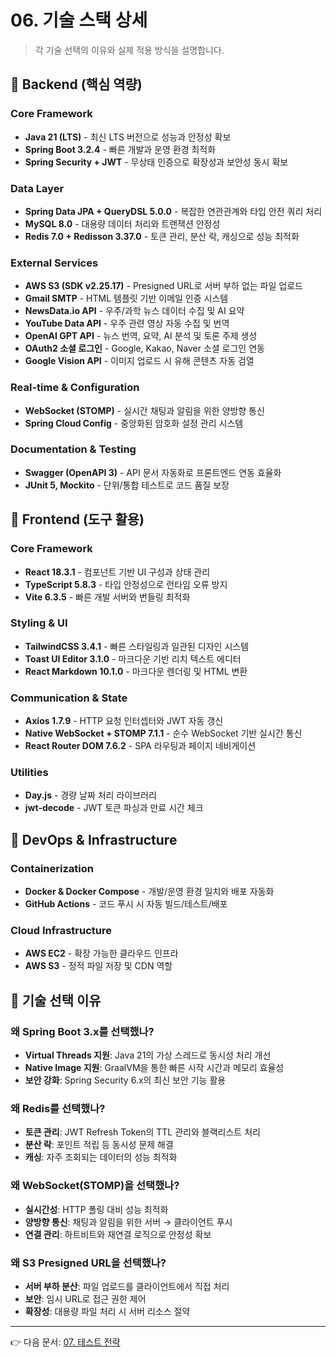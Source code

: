 # 06. 기술 스택 상세

> 각 기술 선택의 이유와 실제 적용 방식을 설명합니다.

## 🎯 Backend (핵심 역량)

### Core Framework
- **Java 21 (LTS)** - 최신 LTS 버전으로 성능과 안정성 확보
- **Spring Boot 3.2.4** - 빠른 개발과 운영 환경 최적화
- **Spring Security + JWT** - 무상태 인증으로 확장성과 보안성 동시 확보

### Data Layer
- **Spring Data JPA + QueryDSL 5.0.0** - 복잡한 연관관계와 타입 안전 쿼리 처리
- **MySQL 8.0** - 대용량 데이터 처리와 트랜잭션 안정성
- **Redis 7.0 + Redisson 3.37.0** - 토큰 관리, 분산 락, 캐싱으로 성능 최적화

### External Services
- **AWS S3 (SDK v2.25.17)** - Presigned URL로 서버 부하 없는 파일 업로드
- **Gmail SMTP** - HTML 템플릿 기반 이메일 인증 시스템
- **NewsData.io API** - 우주/과학 뉴스 데이터 수집 및 AI 요약
- **YouTube Data API** - 우주 관련 영상 자동 수집 및 번역
- **OpenAI GPT API** - 뉴스 번역, 요약, AI 분석 및 토론 주제 생성
- **OAuth2 소셜 로그인** - Google, Kakao, Naver 소셜 로그인 연동
- **Google Vision API** - 이미지 업로드 시 유해 콘텐츠 자동 검열

### Real-time & Configuration
- **WebSocket (STOMP)** - 실시간 채팅과 알림을 위한 양방향 통신
- **Spring Cloud Config** - 중앙화된 암호화 설정 관리 시스템

### Documentation & Testing
- **Swagger (OpenAPI 3)** - API 문서 자동화로 프론트엔드 연동 효율화
- **JUnit 5, Mockito** - 단위/통합 테스트로 코드 품질 보장

## 🎨 Frontend (도구 활용)

### Core Framework
- **React 18.3.1** - 컴포넌트 기반 UI 구성과 상태 관리
- **TypeScript 5.8.3** - 타입 안정성으로 런타임 오류 방지
- **Vite 6.3.5** - 빠른 개발 서버와 번들링 최적화

### Styling & UI
- **TailwindCSS 3.4.1** - 빠른 스타일링과 일관된 디자인 시스템
- **Toast UI Editor 3.1.0** - 마크다운 기반 리치 텍스트 에디터
- **React Markdown 10.1.0** - 마크다운 렌더링 및 HTML 변환

### Communication & State
- **Axios 1.7.9** - HTTP 요청 인터셉터와 JWT 자동 갱신
- **Native WebSocket + STOMP 7.1.1** - 순수 WebSocket 기반 실시간 통신
- **React Router DOM 7.6.2** - SPA 라우팅과 페이지 네비게이션

### Utilities
- **Day.js** - 경량 날짜 처리 라이브러리
- **jwt-decode** - JWT 토큰 파싱과 만료 시간 체크

## 🚀 DevOps & Infrastructure

### Containerization
- **Docker & Docker Compose** - 개발/운영 환경 일치와 배포 자동화
- **GitHub Actions** - 코드 푸시 시 자동 빌드/테스트/배포

### Cloud Infrastructure
- **AWS EC2** - 확장 가능한 클라우드 인프라
- **AWS S3** - 정적 파일 저장 및 CDN 역할

## 🔧 기술 선택 이유

### 왜 Spring Boot 3.x를 선택했나?
- **Virtual Threads 지원**: Java 21의 가상 스레드로 동시성 처리 개선
- **Native Image 지원**: GraalVM을 통한 빠른 시작 시간과 메모리 효율성
- **보안 강화**: Spring Security 6.x의 최신 보안 기능 활용

### 왜 Redis를 선택했나?
- **토큰 관리**: JWT Refresh Token의 TTL 관리와 블랙리스트 처리
- **분산 락**: 포인트 적립 등 동시성 문제 해결
- **캐싱**: 자주 조회되는 데이터의 성능 최적화

### 왜 WebSocket(STOMP)을 선택했나?
- **실시간성**: HTTP 폴링 대비 성능 최적화
- **양방향 통신**: 채팅과 알림을 위한 서버 → 클라이언트 푸시
- **연결 관리**: 하트비트와 재연결 로직으로 안정성 확보

### 왜 S3 Presigned URL을 선택했나?
- **서버 부하 분산**: 파일 업로드를 클라이언트에서 직접 처리
- **보안**: 임시 URL로 접근 권한 제어
- **확장성**: 대용량 파일 처리 시 서버 리소스 절약

---

👉 다음 문서: [07. 테스트 전략](./07_testing.md)